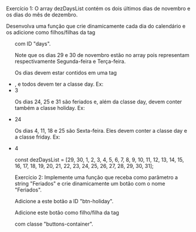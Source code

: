 Exercício 1:
O array dezDaysList contém os dois últimos dias de novembro e os dias do mês de dezembro.

Desenvolva uma função que crie dinamicamente cada dia do calendário e os adicione como filhos/filhas da tag <ul> com ID "days". 

Note que os dias 29 e 30 de novembro estão no array pois representam respectivamente Segunda-feira e Terça-feira.

Os dias devem estar contidos em uma tag <li>, e todos devem ter a classe day. Ex: <li class="day">3</li>

Os dias 24, 25 e 31 são feriados e, além da classe day, devem conter também a classe holiday. Ex: <li class="day holiday">24</li>

Os dias 4, 11, 18 e 25 são Sexta-feira. Eles devem conter a classe day e a classe friday. 
Ex: <li class="day friday">4</li>

const dezDaysList = [29, 30, 1, 2, 3, 4, 5, 6, 7, 8, 9, 10, 11, 12, 13, 14, 15, 16, 17, 18, 19, 20, 21, 22, 23, 24, 25, 26, 27, 28, 29, 30, 31];

Exercício 2:
Implemente uma função que receba como parâmetro a string "Feriados" e crie dinamicamente um botão com o nome "Feriados".

Adicione a este botão a ID "btn-holiday".

Adicione este botão como filho/filha da tag <div> com classe "buttons-container".